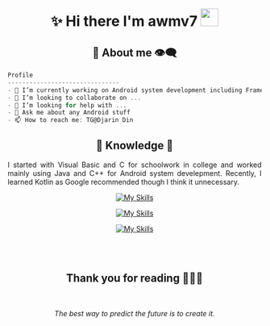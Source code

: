 <h1 align="center">✨ Hi there I'm awmv7 <img src="https://media.giphy.com/media/hvRJCLFzcasrR4ia7z/giphy.gif" width="35px" height="35px"></h1>
<body>

<h2 align="center"> 💬 About me 👁️‍🗨️ </h2>

```csharp
Profile
-------------------------------
- 🔭 I’m currently working on Android system development including Framework, HAL and Kernel.
- 👯 I’m looking to collaborate on ...
- 🤔 I’m looking for help with ...
- 💬 Ask me about any Android stuff
- 📫 How to reach me: TG@Djarin Din
```
     
<div>
<h2 align="center"> 🔎 Knowledge 📖 </h2>
</div>
<div align = "center">
<p align = "justify">I started with Visual Basic and C for schoolwork in college and worked mainly using Java and C++ for Android system develepment. Recently, I learned Kotlin as Google recommended though I think it unnecessary.
<br></p>
<p align = "center">
    <a href="https://skillicons.dev">
        <img src="https://skillicons.dev/icons?i=java,cpp,c,kotlin,python&perline=7"alt="My Skills"/> 
    </a>
</p>
<p align = "center">
    <a href="https://skillicons.dev">
        <img src="https://skillicons.dev/icons?i=linux,androidstudio,vscode,git,jenkins&perline=7"alt="My Skills"/> 
    </a>
</p>
<p align = "center">
    <a href="https://skillicons.dev">
        <img src="https://skillicons.dev/icons?i=aiscript,md,autocad,ps,ae&perline=7"alt="My Skills"/> 
    </a>
</p>
</div>
<br>

</div>  
<br>
<div>
<h2 align="center">Thank you for reading 🙋🏻‍♂️</h2>
<br> 
<p align = "center">
<i align = "center">The best way to predict the future is to create it.</i>
</p>
<br> 
</div>  
